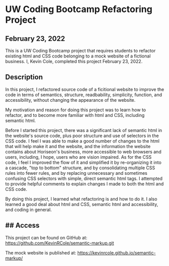 # UW Coding Bootcamp Refactoring Project
## February 23, 2022

This is a UW Coding Bootcamp project that requires students to refactor existing html and CSS code belonging to a mock website of a fictional business.  I, Kevin Cole, completed this project February 23, 2022.

## Description

In this project, I refactored source code of a ficitional website to improve the code in terms of semantics, structure, readbability, simplicity, function, and accessibility, without changing the appearance of the website.

My motivation and reason for doing this project was to learn how to refactor, and to become more familiar with html and CSS, including semantic html.

Before I started this project, there was a significant lack of semantic html in the website's source code, plus poor structure and use of selectors in the CSS code.  I feel I was able to make a good number of changes to the html that will help make it and the website, and the information the website contains about Horiseon's business, more accessible to web browsers and users, including, I hope, users who are vision impaired.  As for the CSS code, I feel I improved the flow of it and simplified it by re-organizing it into a cascade, "top to bottom" structure, and by consolidating multiple CSS rules into fewer rules, and by replacing unnecessary and sometimes confusing CSS selectors with simple, direct semantic html tags.  I attempted to provide helpful comments to explain changes I made to both the html and CSS code.

By doing this project, I learned what refactoring is and how to do it.  I also learned a good deal about html and CSS, semantic html and accessibility, and coding in general.

## ## Access

This project can be found on GitHub at: https://github.com/KevinRCole/semantic-markup.git

The mock website is published at: https://kevinrcole.github.io/semantic-markup/

